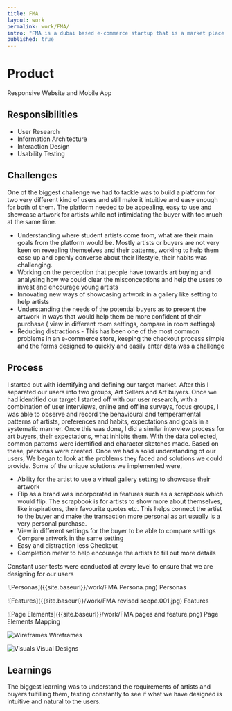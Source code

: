 ```yaml
---
title: FMA
layout: work
permalink: work/FMA/
intro: "FMA is a dubai based e-commerce startup that is a market place for student and amateur artists and first time art buyers.  FMA aims to bring affordable art to everyone. I have been instrumental in leading the entire user experience design process for this. To create a marketplace for an art based startup was new and challenging as art buying is seen as a luxury and mostly the perception of artists has been skewed in the mind of buyers."
published: true
---
```



# Product

Responsive Website and Mobile App

## Responsibilities

- User Research
- Information Architecture
- Interaction Design
- Usability Testing

## Challenges

One of the biggest challenge we had to tackle was to build a platform for two very different kind of users and still make it intuitive and easy enough for both of them. The platform needed to be appealing, easy to use and showcase artwork for artists while not intimidating the buyer with too much at the same time. 

- Understanding where student artists come from, what are their main goals from the platform would be. Mostly artists or buyers are not very keen on revealing themselves and their patterns, working to help them ease up and openly converse about their lifestyle, their habits was challenging.
- Working on the perception that people have towards art buying and analysing how we could clear the misconceptions and help the users to invest and encourage young artists 
- Innovating new ways of showcasing artwork in a gallery like setting to help artists
- Understanding the needs of the potential buyers as to present the artwork in ways that would help them be more confident of their purchase ( view in different room settings, compare in room settings)
- Reducing distractions - This has been one of the most common problems in an e-commerce store, keeping the checkout process simple and the forms designed to quickly and easily enter data was a challenge

## Process

I started out with identifying and defining our target market. After this I separated our users into two groups, Art Sellers and Art buyers. Once we had identified our target I started off with our user research, with a combination of user interviews, online and offline surveys, focus groups, I was able to observe and record the behavioural and temperamental patterns of artists, preferences and habits, expectations and goals in a systematic manner. Once this was done, I did a similar interview process for art buyers, their expectations, what inhibits them. With the data collected, common patterns were identified and character sketches made. Based on these, personas were created. Once we had a solid understanding of our users, We began to look at the problems they faced and solutions we could provide. Some of the unique solutions we implemented were,
 
- Ability for the artist to use a virtual gallery setting to showcase their artwork
- Flip as a brand was incorporated in features such as a scrapbook which would flip. The scrapbook is for artists to show more about themselves, like inspirations, their favourite quotes etc. This helps connect the artist to the buyer and make the transaction more personal as art usually is a very personal purchase.
- View in different settings for the buyer to be able to compare settings 
Compare artwork in the same setting
- Easy and distraction less Checkout
- Completion meter  to help encourage the artists to fill out more details


Constant user tests were conducted at every level to ensure that we are designing for our users

![Personas]({{site.baseurl}}/work/FMA Persona.png)
Personas

![Features]({{site.baseurl}}/work/FMA revised scope.001.jpg)
Features

![Page Elements]({{site.baseurl}}/work/FMA pages and feature.png)
Page Elements Mapping

![Wireframes]({{site.baseurl}}/work/FMA-wireframes.png)
Wireframes

![Visuals]({{site.baseurl}}/work/FMA%20Visuals.png)
Visual Designs



## Learnings

The biggest learning was to understand the requirements of artists and buyers fulfilling them, testing constantly to see if what we have designed is intuitive and natural to the users.
